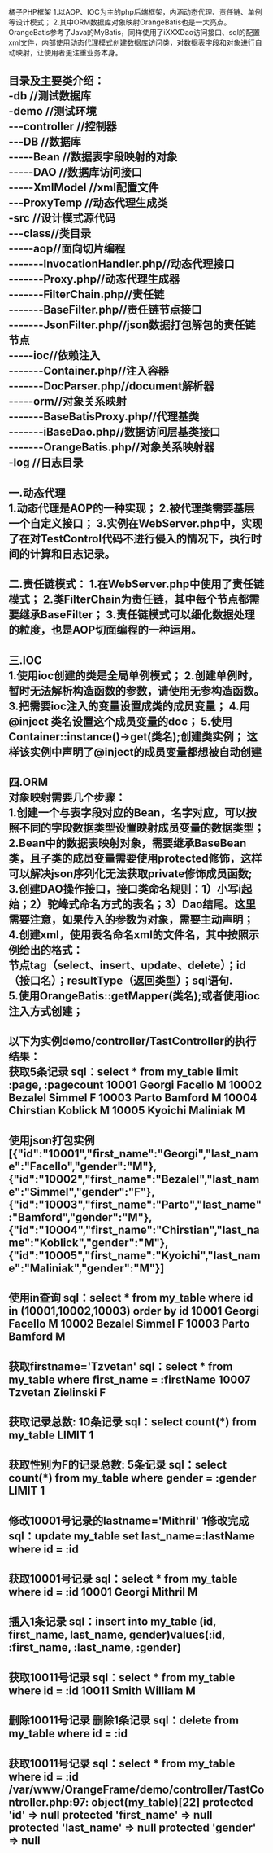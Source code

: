 橘子PHP框架
1.以AOP、IOC为主的php后端框架，内涵动态代理、责任链、单例等设计模式；
2.其中ORM数据库对象映射OrangeBatis也是一大亮点。
OrangeBatis参考了Java的MyBatis，同样使用了iXXXDao访问接口、sql的配置xml文件，内部使用动态代理模式创建数据库访问类，对数据表字段和对象进行自动映射，让使用者更注重业务本身。

目录及主要类介绍：<br>
-db //测试数据库<br>
-demo //测试环境<br>
---controller //控制器<br>
---DB //数据库<br>
-----Bean //数据表字段映射的对象<br>
-----DAO //数据库访问接口<br>
-----XmlModel //xml配置文件<br>
---ProxyTemp //动态代理生成类<br>
-src //设计模式源代码<br>
---class//类目录<br>
-----aop//面向切片编程<br>
-------InvocationHandler.php//动态代理接口<br>
-------Proxy.php//动态代理生成器<br>
-------FilterChain.php//责任链<br>
-------BaseFilter.php//责任链节点接口<br>
-------JsonFilter.php//json数据打包解包的责任链节点<br>
-----ioc//依赖注入<br>
-------Container.php//注入容器<br>
-------DocParser.php//document解析器<br>
-----orm//对象关系映射<br>
-------BaseBatisProxy.php//代理基类<br>
-------iBaseDao.php//数据访问层基类接口<br>
-------OrangeBatis.php//对象关系映射器<br>
-log //日志目录
------------------------------------------------
一.动态代理<br>
1.动态代理是AOP的一种实现；
2.被代理类需要基层一个自定义接口；
3.实例在WebServer.php中，实现了在对TestControl代码不进行侵入的情况下，执行时间的计算和日志记录。
------------------------------------------------
二.责任链模式：
1.在WebServer.php中使用了责任链模式；
2.类FilterChain为责任链，其中每个节点都需要继承BaseFilter；
3.责任链模式可以细化数据处理的粒度，也是AOP切面编程的一种运用。
------------------------------------------------
三.IOC<br>
1.使用ioc创建的类是全局单例模式；
2.创建单例时，暂时无法解析构造函数的参数，请使用无参构造函数。
3.把需要ioc注入的变量设置成类的成员变量；
4.用@inject 类名设置这个成员变量的doc；
5.使用Container::instance()->get(类名);创建类实例；
这样该实例中声明了@inject的成员变量都想被自动创建
------------------------------------------------
四.ORM<br>
对象映射需要几个步骤：<br>
1.创建一个与表字段对应的Bean，名字对应，可以按照不同的字段数据类型设置映射成员变量的数据类型；<br>
2.Bean中的数据表映射对象，需要继承BaseBean类，且子类的成员变量需要使用protected修饰，这样可以解决json序列化无法获取private修饰成员函数;<br>
3.创建DAO操作接口，接口类命名规则：1）小写i起始；2）驼峰式命名方式的表名；3）Dao结尾。这里需要注意，如果传入的参数为对象，需要主动声明；<br>
4.创建xml，使用表名命名xml的文件名，其中按照示例给出的格式：<br>
节点tag（select、insert、update、delete）；id（接口名）；resultType（返回类型）；sql语句.<br>
5.使用OrangeBatis::getMapper(类名);或者使用ioc注入方式创建；<br>
------------------------------------------------
以下为实例demo/controller/TastController的执行结果：<br>
获取5条记录
sql：select * from my_table limit :page, :pagecount
10001 Georgi Facello M
10002 Bezalel Simmel F
10003 Parto Bamford M
10004 Chirstian Koblick M
10005 Kyoichi Maliniak M
------------------------------------------------
使用json打包实例
[{"id":"10001","first_name":"Georgi","last_name":"Facello","gender":"M"},{"id":"10002","first_name":"Bezalel","last_name":"Simmel","gender":"F"},{"id":"10003","first_name":"Parto","last_name":"Bamford","gender":"M"},{"id":"10004","first_name":"Chirstian","last_name":"Koblick","gender":"M"},{"id":"10005","first_name":"Kyoichi","last_name":"Maliniak","gender":"M"}]
------------------------------------------------
使用in查询
sql：select * from my_table where id in (10001,10002,10003) order by id
10001 Georgi Facello M
10002 Bezalel Simmel F
10003 Parto Bamford M
------------------------------------------------
获取firstname='Tzvetan'
sql：select * from my_table where first_name = :firstName
10007 Tzvetan Zielinski F
------------------------------------------------
获取记录总数:
10条记录
sql：select count(*) from my_table LIMIT 1
------------------------------------------------
获取性别为F的记录总数:
5条记录
sql：select count(*) from my_table where gender = :gender LIMIT 1
------------------------------------------------
修改10001号记录的lastname='Mithril'
1修改完成
sql：update my_table set last_name=:lastName where id = :id
------------------------------------------------
获取10001号记录
sql：select * from my_table where id = :id
10001 Georgi Mithril M
------------------------------------------------
插入1条记录
sql：insert into my_table (id, first_name, last_name, gender)values(:id, :first_name, :last_name, :gender)
------------------------------------------------
获取10011号记录
sql：select * from my_table where id = :id
10011 Smith William M
------------------------------------------------
删除10011号记录
删除1条记录
sql：delete from my_table where id = :id
------------------------------------------------
获取10011号记录
sql：select * from my_table where id = :id
/var/www/OrangeFrame/demo/controller/TastController.php:97:
object(my_table)[22]
  protected 'id' => null
  protected 'first_name' => null
  protected 'last_name' => null
  protected 'gender' => null
------------------------------------------------